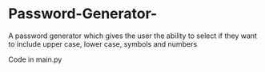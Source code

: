 # Password-Generator-
 A password generator which gives the user the ability to select if they want to include upper case, lower case, symbols and numbers

Code in main.py
